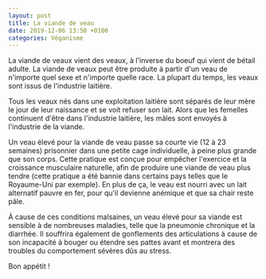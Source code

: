 ```yaml
---
layout: post
title: La viande de veau
date: 2019-12-06 13:50 +0100
categories: Véganisme
---
```


La viande de veaux vient des veaux, à l'inverse du boeuf qui vient de bétail adulte. La viande de veaux peut être produite à partir d'un veau de n'importe quel sexe et n'importe quelle race. La plupart du temps, les veaux sont issus de l'industrie laitière.

Tous les veaux nés dans une exploitation laitière sont séparés de leur mère le jour de leur naissance et se voit refuser son lait. Alors que les femelles continuent d'être dans l'industrie laitière, les mâles sont envoyés à l'industrie de la viande.

Un veau élevé pour la viande de veau passe sa courte vie (12 à 23 semaines) prisonnier dans une petite cage individuelle, à peine plus grande que son corps. Cette pratique est conçue pour empêcher l'exercice et la croissance musculaire naturelle, afin de produire une viande de veau plus tendre (cette pratique a été bannie dans certains pays telles que le Royaume-Uni par exemple). En plus de ça, le veau est nourri avec un lait alternatif pauvre en fer, pour qu'il devienne anémique et que sa chair reste pâle.

À cause de ces conditions malsaines, un veau élevé pour sa viande est sensible à de nombreuses maladies, telle que la pneumonie chronique et la diarrhée. Il souffrira également de gonflements des articulations à cause de son incapacité à bouger ou étendre ses pattes avant et montrera des troubles du comportement sévères dûs au stress.

Bon appétit !
